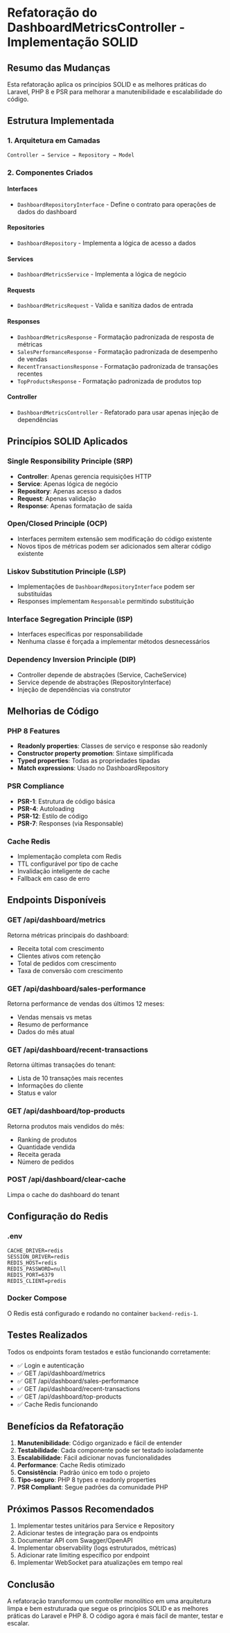 # Refatoração do DashboardMetricsController - Implementação SOLID

## Resumo das Mudanças

Esta refatoração aplica os princípios SOLID e as melhores práticas do Laravel, PHP 8 e PSR para melhorar a manutenibilidade e escalabilidade do código.

## Estrutura Implementada

### 1. Arquitetura em Camadas

```
Controller → Service → Repository → Model
```

### 2. Componentes Criados

#### Interfaces
- `DashboardRepositoryInterface` - Define o contrato para operações de dados do dashboard

#### Repositories
- `DashboardRepository` - Implementa a lógica de acesso a dados

#### Services
- `DashboardMetricsService` - Implementa a lógica de negócio

#### Requests
- `DashboardMetricsRequest` - Valida e sanitiza dados de entrada

#### Responses
- `DashboardMetricsResponse` - Formatação padronizada de resposta de métricas
- `SalesPerformanceResponse` - Formatação padronizada de desempenho de vendas
- `RecentTransactionsResponse` - Formatação padronizada de transações recentes
- `TopProductsResponse` - Formatação padronizada de produtos top

#### Controller
- `DashboardMetricsController` - Refatorado para usar apenas injeção de dependências

## Princípios SOLID Aplicados

### Single Responsibility Principle (SRP)
- **Controller**: Apenas gerencia requisições HTTP
- **Service**: Apenas lógica de negócio
- **Repository**: Apenas acesso a dados
- **Request**: Apenas validação
- **Response**: Apenas formatação de saída

### Open/Closed Principle (OCP)
- Interfaces permitem extensão sem modificação do código existente
- Novos tipos de métricas podem ser adicionados sem alterar código existente

### Liskov Substitution Principle (LSP)
- Implementações de `DashboardRepositoryInterface` podem ser substituídas
- Responses implementam `Responsable` permitindo substituição

### Interface Segregation Principle (ISP)
- Interfaces específicas por responsabilidade
- Nenhuma classe é forçada a implementar métodos desnecessários

### Dependency Inversion Principle (DIP)
- Controller depende de abstrações (Service, CacheService)
- Service depende de abstrações (RepositoryInterface)
- Injeção de dependências via construtor

## Melhorias de Código

### PHP 8 Features
- **Readonly properties**: Classes de serviço e response são readonly
- **Constructor property promotion**: Sintaxe simplificada
- **Typed properties**: Todas as propriedades tipadas
- **Match expressions**: Usado no DashboardRepository

### PSR Compliance
- **PSR-1**: Estrutura de código básica
- **PSR-4**: Autoloading
- **PSR-12**: Estilo de código
- **PSR-7**: Responses (via Responsable)

### Cache Redis
- Implementação completa com Redis
- TTL configurável por tipo de cache
- Invalidação inteligente de cache
- Fallback em caso de erro

## Endpoints Disponíveis

### GET /api/dashboard/metrics
Retorna métricas principais do dashboard:
- Receita total com crescimento
- Clientes ativos com retenção
- Total de pedidos com crescimento
- Taxa de conversão com crescimento

### GET /api/dashboard/sales-performance
Retorna performance de vendas dos últimos 12 meses:
- Vendas mensais vs metas
- Resumo de performance
- Dados do mês atual

### GET /api/dashboard/recent-transactions
Retorna últimas transações do tenant:
- Lista de 10 transações mais recentes
- Informações do cliente
- Status e valor

### GET /api/dashboard/top-products
Retorna produtos mais vendidos do mês:
- Ranking de produtos
- Quantidade vendida
- Receita gerada
- Número de pedidos

### POST /api/dashboard/clear-cache
Limpa o cache do dashboard do tenant

## Configuração do Redis

### .env
```env
CACHE_DRIVER=redis
SESSION_DRIVER=redis
REDIS_HOST=redis
REDIS_PASSWORD=null
REDIS_PORT=6379
REDIS_CLIENT=predis
```

### Docker Compose
O Redis está configurado e rodando no container `backend-redis-1`.

## Testes Realizados

Todos os endpoints foram testados e estão funcionando corretamente:
- ✅ Login e autenticação
- ✅ GET /api/dashboard/metrics
- ✅ GET /api/dashboard/sales-performance
- ✅ GET /api/dashboard/recent-transactions
- ✅ GET /api/dashboard/top-products
- ✅ Cache Redis funcionando

## Benefícios da Refatoração

1. **Manutenibilidade**: Código organizado e fácil de entender
2. **Testabilidade**: Cada componente pode ser testado isoladamente
3. **Escalabilidade**: Fácil adicionar novas funcionalidades
4. **Performance**: Cache Redis otimizado
5. **Consistência**: Padrão único em todo o projeto
6. **Tipo-seguro**: PHP 8 types e readonly properties
7. **PSR Compliant**: Segue padrões da comunidade PHP

## Próximos Passos Recomendados

1. Implementar testes unitários para Service e Repository
2. Adicionar testes de integração para os endpoints
3. Documentar API com Swagger/OpenAPI
4. Implementar observability (logs estruturados, métricas)
5. Adicionar rate limiting específico por endpoint
6. Implementar WebSocket para atualizações em tempo real

## Conclusão

A refatoração transformou um controller monolítico em uma arquitetura limpa e bem estruturada que segue os princípios SOLID e as melhores práticas do Laravel e PHP 8. O código agora é mais fácil de manter, testar e escalar.
